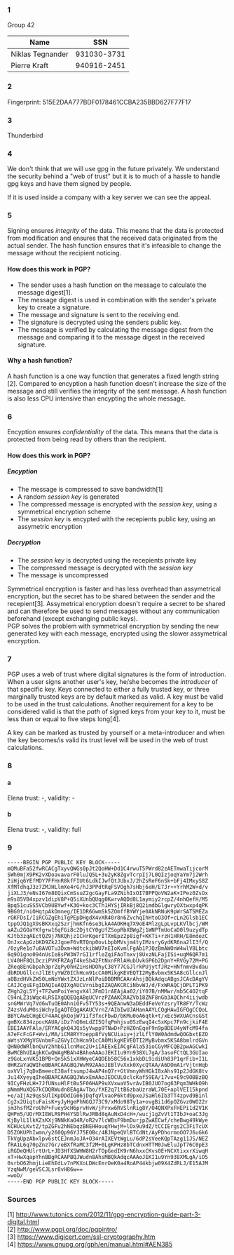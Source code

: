 ### 1

Group 42

| Name             | SSN         |
|------------------|-------------|
| Niklas Tegnander | 931030-3731 |
| Pierre Kraft     | 940916-2451 |

### 2

Fingerprint: 515E2DAA777BDF0178461CCBA235BBD627F77F17

### 3

Thunderbird

### 4

We don't think that we will use gpg in the future privately. We understand the security behind a "web of trust" but 
it is to much of a hassle to handle gpg keys and have them signed by people.

If it is used inside a company with a key server we can see the appeal.

### 5

Signing ensures _integrity_ of the data. This means that the data is protected from modification and ensures that
the received data originated from the actual sender. The hash function ensures that it's infeasible to change the message without the recipient noticing.

#### How does this work in PGP?

* The sender uses a hash function on the message to calculate the message digest[1].
* The message digest is used in combination with the sender's private key to create a signature.
* The message and signature is sent to the receiving end.
* The signature is decrypted using the senders public key.
* The message is verified by calculating the message digest from the message and  comparing it to the 
message digest in the received signature.

#### Why a hash function?

A hash function is a one way function that generates a fixed length string [2]. Compared to encyption a hash function doesn't increase the size of the message and still verifies the integrity of the sent message. A hash function is also less CPU intensive than encypting the whole message.

### 6

Encyption ensures _confidentiality_  of the data. This means that the data is protected from being read by others than the recipient.

#### How does this work in PGP?

##### Encyption

* The message is compressed to save bandwidth[1]
* A random _session key_ is generated
* The compressed message is encrypted with the _session key_, using a symmetrical encryption scheme
* The _session key_ is encypted with the recepients public key, using an assymetric encryption

##### Decryption

* The _session key_ is decrypted using the recepients private key
* The compressed message is decrypted with the _session key_
* The message is uncompressed

Symmetrical encryption is faster and has less overhead than assymetrical encryption, but the secret has to be shared between the sender and the recepient[3]. Assymetrical encryption doesn't require a secret to be shared and can therefore be used to send messages without any communication beforehand (except exchanging public keys).  
PGP solves the problem with symmetrical encryption by sending the new generated key with each message, encrypted using the slower assymetrical encryption.

### 7

PGP uses a web of trust where digital signatures is the form of introduction.
When a user signs another user's key, he/she becomes the _introducer_ of that specific key.
Keys connected to either a fully trusted key, or three marginally trusted keys are by default
marked as valid. A key must be valid to be used in the trust calculations. Another requirement for a key to be 
considered valid is that the _path_ of signed keys from your key to it, 
must be less than or equal to five steps long[4].

A key can be marked as trusted by yourself or a meta-introducer and when the key becomes/is valid its trust level will be used in the web of trust calculations.

### 8

#### a  
Elena trust: -, validity: -

#### b  
Elena trust: -, validity: full

### 9
```
-----BEGIN PGP PUBLIC KEY BLOCK-----
mQMuBFa52fwRCACgTxyvQWGs0pJt2QoHW+Dd1C4rwuT5PWrd82zAETmwaTijcorM
SWh0mjX9PK2vXDoavavarF0luJQ5L+3u2yK8ZgvTcrpIj7L0QIzjoqYaYm7j2Wrh
2iHjq6YEfMDY7FFHnR8kfFIUt6LdkIJwfQtJUbxJ/2hZsReF6nSk+bFj4IMxyS8Z
XfMTdhqJ3z7ZMJHLlmXe4rG/hJ3PPdtRqFSVOgh7sHbj6eH/E7Jr++YrhM2W+d/v
jiXLJ3/eNsI67m8EQixCmSsuZ2gcGayFLa9ZNihIxOI7BPPQoVW2aK+IPez0ZsOx
m9s85VB4xpzv1dipV8P+Q5iXUnbQUqg0KwrvAQDd8L1aymiy2rcpZ/4nhQefH/M5
Bpq51cuSS5VCb9UBYwf+K3O+koc3CTh1HYSjIRkBj8Q2imdbGlgwryOXtwxp4qPK
9BG0t/niOHqtpAkDmneg/IE1DR6GwmSk5ZOmffBYWYje0AkNRNuK9pWrSATSMEZa
rGKFDsI/IiRCGZgEhiTgPEpDHgdX4vXR40r8n6ZvchqIhHtoO3Of+cLn2Glsb1EC
tppOJQ1gX9sBKXxq2SzrjhmKfn6se3LkA4AOKHq7X9oE4MlzgLpLvpLKVlbcj/WM
aAZu2GOaYKfg+w16qFGi8c2DjtCY0gUfZSopRbXBWgZj1WNPTmUoCaD0l9uzydTp
KJtb3zqAEctQZ9j7NKQhjzICHrKgerITXmEpz2p8igf+KKTi+rzH1HRH/E8mdezC
OnJxcApGzbKD9Zk2JgoeF6vRTQnp0ovLbpbMVsjm4tyIMzsryGydKR6na2lI3f/Q
/0zyRe1o7u8AVOTu3Dxm+WdtckibWU7nEIoKvmlFgAb1PJQzBmAWOnW4wlV8Lbtc
6q9O1gno094nUsIe8sPW3W7rGI1rfleZqiFAoTnxvj8UxzNLFajISi+ugM6QR7m1
LV40HF8QLDcziPVKFRZAgT4keSb42FtNxnFRlAHubUvkGP6b2DpnY+RVGy72M+PG
ZReq8EnGbpah3prZqPy0hHZiHsHDOhyC38Y77CGJlrkPUjytfJRz+HNfnmvBvdau
dbRDUGllcnJlIEtyYWZ0IChHcm91cCA0MikgKEVEQTI2MyBvbmx5KSA8cGllcnJl
a0BzdHVkZW50LmNoYWxtZXJzLnNlPoiDBBMRCAArAhsjBQkAdqcABgsJCAcDAgYV
CAIJCgsEFgIDAQIeAQIXgAUCVrnibgIZAQAKCRCiNbvWJ/d/FxWRAQCjDPLT1PK9
ZHgh2gL5Yj+TFZwmPoiYengvX4lJFmD1rAEAjAa02/iY07B/nMMwr/mb5C4O2tqF
C94nLZ3iWqc4LRSIXgQQEQgABgUCVrzPZAAKCRAZVb18ZNF8nGb3AQChr4iijwdb
snGMWrVq7Vd6wTuOE0AhniOFv5TY53s+9QEAnwN3aDEddFeVeYzsryTR8FY/TcWz
Z4zsVduMOsiWchyIgAQTEQgAKAUCVrnZ/AIbIwUJAHanAAYLCQgHAwIGFQgCCQoL
BBYCAwECHgECF4AACgkQojW71if3fxcFbwD/bKMu0oA6qtk+t/xEc5WXUACnsGSt
gmBXc834zpocKAUA/iDz7nQ6mLdZI5QfqPmhjsu0SzEwqI4cSxKpc7Fn9cjkiF4E
EBEIAAYFAla/ERYACgkQ4JQs5yVwpp9TNwD+PzHZOnEqeF9n9p8DEU4yWfcM94fa
A7eFcFcGF+Wvi/MA/iCM8RYYoepp8fVyNCUiaiy+jzlLflY0W0AdmdwQOGbxtEZO
aWtsYXMgVGVnbmFuZGVyIChHcm91cCA0MikgKEVEQTI2MyBvbmx5KSA8bmlrdGVn
QHN0dWRlbnQuY2hhbG1lcnMuc2U+iIAEExEIACgFAla53ioCGyMFCQB2pwAGCwkI
BwMCBhUIAgkKCwQWAgMBAh4BAheAAAoJEKI1u9Yn938XL7gA/3asoFCtQL3GUIao
z9GoLxnVKS1BPB+QnSk51xXHWyeCAQDEb58C56x1xkbDL9idiUh83P1qrFib+I1L
0HRZaYaQWIheBBARCAAGBQJWvM92AAoJEBlVvXxk0XycQTAA/A6DOmA1rVjtnHqb
oxVVlj7qDxBmeecE38aftsumpJ4wAP4nQ7r+GtVmnyWhHGkI8xAhs91p2JdGK8tv
Ju14XyeyqIheBBARCAAGBQJWvxEmAAoJEOCULOclcKaf59EA/17vu+E9c9OBBzBQ
9ICyFHzLH+7JfUNsuHlFtBu5F06HAP9uXVxwaV5vrAvIB0JUO7og63Pqm3WHkO9h
pNmmMuXQG7kCDQRWudn8EAgAvTbo/fXE2q71tB6zbaUzraWL70E+aplVEI15kpnd
+e/aIjAz9qsSUlIKpDDdIG06jDqfqVlvaoP6ktd9pxeJSaHl6Ib3TT4zpvd9Binl
Cg2x2UiqtuFaisK+yJyHgePhNGQJ73C9/xMdo98Ty1a+ovgBi1d6pOZGvzOWO22r
jm3hsfMZroUhP+Fuey9cH6prvHvW/jPrxw6RVSlnRig8Y/O4QNXPxFHEPi1d2V1K
QHPm5/UOrMXIEWLR9PH4YSDlRwJRBd8qAuNxD4cH+/wucj1gZvVt1TIbJ+oaC3Jg
KjBylL1lkKZsKXj9NNkKaO4R/oR2v7lcWBsF9bmDurjpZwAECwf/cheBwg49kWye
KCHUcLKvtZ/tpZGFu2hNEbqzBNEHHouqYHwjM+lOx9u9dZ/tCCIErgs2C3FiTcUX
D5ZOKUPhIwmn/y260Qp96YJ75EOBc/4BJNpeQVlBTCdNt/AyPDhormoOO7J6uGk6
TkVgUpzAbxlpv6stCEJnmJoJA+O34rAIXEVtWgLu/6dP2sVeeKQpTAzg11JS/NEZ
fRA1L6q70pZnz7Gr/eBXfRaMC3f2M+0LgKPHz8bTCdnxHTTM0JwEluJpT76C0pE3
iRGDeQHUlrtUrL+JD3HfXSWHW8H2rTOpGedIK9rN6hxxCKvs0E+NCXtixxrXiwqH
xT+HwXqapYhnBBgRCAAPBQJWudn8AhsMBQkAdqcAAAoJEKI1u9Yn938XMLgA/iO5
0srbO62hmjLieEhEdLv7nPKXoLDWcEmrOeK0a4RoAP44kbjw09X4ZdRLJ/E15AJM
YzqNwM/geVSCJLsr8vH86w==
=woD/
-----END PGP PUBLIC KEY BLOCK-----
```

### Sources
[1] http://www.tutonics.com/2012/11/gpg-encryption-guide-part-3-digital.html  
[2] http://www.pgpi.org/doc/pgpintro/  
[3] https://www.digicert.com/ssl-cryptography.htm  
[4] https://www.gnupg.org/gph/en/manual.html#AEN385
